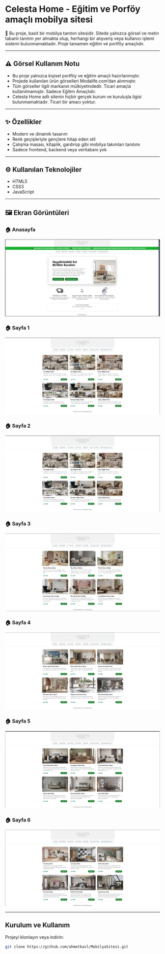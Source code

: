 # Celesta Home - Eğitim ve Porföy amaçlı mobilya sitesi

🧾 Bu proje, basit bir mobilya tanıtım sitesidir. Sitede yalnızca görsel ve metin tabanlı tanıtım yer almakta olup, herhangi bir alışveriş veya kullanıcı işlemi sistemi bulunmamaktadır.
Proje tamamen eğitim ve portföy amaçlıdır.

---

## ⚠️ Görsel Kullanım Notu

- Bu proje yalnızca kişisel portföy ve eğitim amaçlı hazırlanmıştır.
- Projede kullanılan ürün görselleri Modalife.com’dan alınmıştır.
- Tüm görseller ilgili markanın mülkiyetindedir. Ticari amaçla kullanılmamıştır. Sadece Eğitim Amaçlıdır.
- Celesta Home adlı sitenin hiçbir gerçek kurum ve kuruluşla ilgisi bulunmamaktadır. Ticari bir amacı yoktur.

---

## ✨ Özellikler

- Modern ve dinamik tasarım  
- Renk geçişleriyle gençlere hitap eden stil  
- Çalışma masası, kitaplık, gardırop gibi mobilya takımları tanıtımı  
- Sadece frontend, backend veya veritabanı yok

---

## ⚙️ Kullanılan Teknolojiler

- HTML5  
- CSS3  
- JavaScript

---

## 🖼️ Ekran Görüntüleri

### 🏠 Anasayfa
![Anasayfa](gorseller/anasayfa.png)

### 🏠 Sayfa 1
![Sayfa 1](gorseller/sayfa1.png)

### 🏠 Sayfa 2
![Sayfa 2](gorseller/sayfa1.png)

### 🏠 Sayfa 3
![Sayfa 3](gorseller/sayfa2.png)

### 🏠 Sayfa 4
![Sayfa 4](gorseller/sayfa3.png)

### 🏠 Sayfa 5
![Sayfa 5](gorseller/sayfa4.png)

### 🏠 Sayfa 6
![Sayfa 6](gorseller/sayfa5.png)

---

## Kurulum ve Kullanım

Projeyi klonlayın veya indirin:

```bash
git clone https://github.com/ahmetkavl/MobilyaSitesi.git


